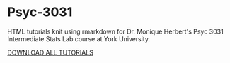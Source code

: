 # Psyc-3031
HTML tutorials knit using rmarkdown for Dr. Monique Herbert's Psyc 3031 Intermediate Stats Lab course at York University.

[DOWNLOAD ALL TUTORIALS](https://github.com/Standard-Deviator/Psyc-3031/raw/main/HTML%20Exercises/psych_3031_tutorials.zip)
